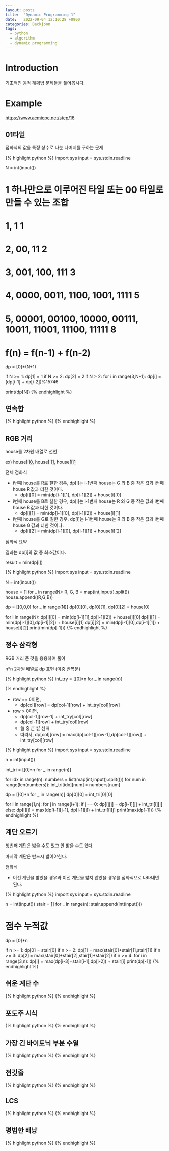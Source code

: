 ```yaml
---
layout: posts
title:  "Dynamic Programming 1"
date:   2022-09-04 12:10:28 +0900
categories: Backjoon
tags:
  - python
  - algorithm
  - dynamic programming
---
```


# Introduction

기초적인 동적 계획법 문제들을 풀어봅시다.

# Example

https://www.acmicpc.net/step/16

## 01타일

점화식의 값을 특정 상수로 나눈 나머지를 구하는 문제

{% highlight python %}
import sys
input = sys.stdin.readline

N = int(input())

# 1 하나만으로 이루어진 타일 또는 00 타일로 만들 수 있는 조합
# 1, 1                                                          1
# 2, 00, 11                                                     2
# 3, 001, 100, 111                                              3
# 4, 0000, 0011, 1100, 1001, 1111                               5
# 5, 00001, 00100, 10000, 00111, 10011, 11001, 11100, 11111     8
# f(n) = f(n-1) + f(n-2)

dp = [0]*(N+1)

if N >= 1:
    dp[1] = 1
if N >= 2:
    dp[2] = 2
if N > 2:
    for i in range(3,N+1):
        dp[i] = (dp[i-1] + dp[i-2])%15746

print(dp[N])
{% endhighlight %}

## 연속합

{% highlight python %}
{% endhighlight %}

## RGB 거리

house를 2차원 배열로 선언

ex) house[i][0](R), house[i][1](G), house[i][1](B)

전체 점화식

* i번째 house를 R로 칠한 경우, dp[i]는 i-1번째 house는 G 와 B 중 작은 값과 i번째 house R 값과 더한 것이다.
    * dp[i][0] = min(dp[i-1][1], dp[i-1][2]) + house[i][0]
* i번째 house를 B로 칠한 경우, dp[i]는 i-1번째 house는 R 와 G 중 작은 값과 i번째 house B 값과 더한 것이다.
    * dp[i][1] = min(dp[i-1][0], dp[i-1][2]) + house[i][1]
* i번째 house를 G로 칠한 경우, dp[i]는 i-1번째 house는 R 와 B 중 작은 값과 i번째 house G 값과 더한 것이다.
    * dp[i][2] = min(dp[i-1][0], dp[i-1][1]) + house[i][2]

점화식 요약

결과는 dp[i]의 값 중 최소값이다.

result = min(dp[i])

{% highlight python %}
import sys
input = sys.stdin.readline

N = int(input())

house = []
for _ in range(N):
    R, G, B = map(int,input().split())
    house.append((R,G,B))

dp = [[0,0,0] for _ in range(N)]
dp[0][0], dp[0][1], dp[0][2] = house[0]

for i in range(N):
    dp[i][0] = min(dp[i-1][1],dp[i-1][2]) + house[i][0]
    dp[i][1] = min(dp[i-1][0],dp[i-1][2]) + house[i][1]
    dp[i][2] = min(dp[i-1][0],dp[i-1][1]) + house[i][2]
print(min(dp[-1]))
{% endhighlight %}

## 정수 삼각형

RGB 거리 푼 것을 응용하여 풀이

n*n 2차원 배열로 dp 표현 (이중 반복문)

{% highlight python %}
int_try = [[0]*n for _ in range(n)]
<!-- [[7, 0, 0, 0, 0],
 [3, 8, 0, 0, 0],
 [8, 1, 0, 0, 0],
 [2, 7, 4, 4, 0],
 [4, 5, 2, 6, 5]] -->
{% endhighlight %}

* row == 0이면,
    * dp[col][row] = dp[col-1][row] + int_try[col][row]
* row > 0이면,
    * dp[col-1][row-1] + int_try[col][row]
    * dp[col-1][row] + int_try[col][row]
    * 둘 중 큰 값 선택
    * 따라서, dp[col][row] = max(dp[col-1][row-1],dp[col-1][row]) + int_try[col][row]

{% highlight python %}
import sys
input = sys.stdin.readline

n = int(input())

int_tri = [[0]*n for _ in range(n)]

for idx in range(n):
    numbers = list(map(int,input().split()))
    for num in range(len(numbers)):
        int_tri[idx][num] = numbers[num]

dp = [[0]*n for _ in range(n)]
dp[0][0] = int_tri[0][0]

for i in range(1,n):
    for j in range(i+1):
        if j == 0:
            dp[i][j] = dp[i-1][j] + int_tri[i][j]
        else:
            dp[i][j] = max(dp[i-1][j-1], dp[i-1][j]) + int_tri[i][j]
print(max(dp[-1]))
{% endhighlight %}

## 계단 오르기

첫번째 계단은 밟을 수도 있고 안 밟을 수도 있다.

마지막 계단은 반드시 밟이야한다.

점화식
* 이전 계단을 밟았을 경우와 이전 계단을 밟지 않았을 경우를 점화식으로 나타내면 된다.

{% highlight python %}
import sys
input = sys.stdin.readline

n = int(input())
stair = []
for _ in range(n):
    stair.append(int(input()))

# 점수 누적값
dp = [0]*n

if n >= 1:
    dp[0] = stair[0]
if n >= 2:
    dp[1] = max(stair[0]+stair[1],stair[1])
if n >= 3:
    dp[2] = max(stair[0]+stair[2],stair[1]+stair[2])
if n >= 4:
    for i in range(3,n):
        dp[i] = max(dp[i-3]+stair[i-1],dp[i-2]) + stair[i]
print(dp[-1])
{% endhighlight %}

## 쉬운 계단 수

{% highlight python %}
{% endhighlight %}

## 포도주 시식

{% highlight python %}
{% endhighlight %}

## 가장 긴 바이토닉 부분 수열

{% highlight python %}
{% endhighlight %}

## 전깃줄

{% highlight python %}
{% endhighlight %}

## LCS

{% highlight python %}
{% endhighlight %}

## 평범한 배낭

{% highlight python %}
{% endhighlight %}